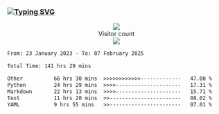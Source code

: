 ### <a href="https://git.io/typing-svg"><img src="https://readme-typing-svg.herokuapp.com?font=Fira+Code&pause=1000&width=435&lines=+Hi+%F0%9F%91%8B+There+is+Chenghow" alt="Typing SVG" /></a>
<p align="center"> 
  <img src="https://github-readme-stats.vercel.app/api?username=chenghow&show_icons=true"><br>
  Visitor count<br>
  <img src="https://profile-counter.glitch.me/chenghow/count.svg">
</p>

<!--START_SECTION:waka-->

```txt
From: 23 January 2023 - To: 07 February 2025

Total Time: 141 hrs 29 mins

Other          66 hrs 30 mins  >>>>>>>>>>>>-------------   47.00 %
Python         24 hrs 29 mins  >>>>---------------------   17.31 %
Markdown       22 hrs 13 mins  >>>>---------------------   15.71 %
Text           11 hrs 20 mins  >>-----------------------   08.02 %
YAML           9 hrs 55 mins   >>-----------------------   07.01 %
```

<!--END_SECTION:waka-->
